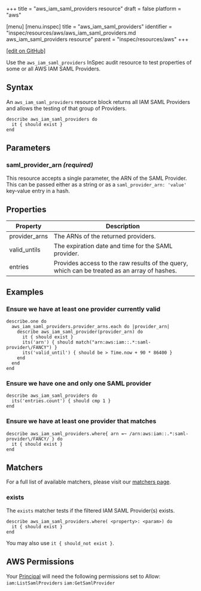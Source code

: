+++
title = "aws_iam_saml_providers resource"
draft = false
platform = "aws"

[menu]
  [menu.inspec]
    title = "aws_iam_saml_providers"
    identifier = "inspec/resources/aws/aws_iam_saml_providers.md aws_iam_saml_providers resource"
    parent = "inspec/resources/aws"
+++

[\[edit on GitHub\]](https://github.com/inspec/inspec/blob/master/docs-chef-io/content/inspec/resources/aws_iam_saml_providers.md)

Use the `aws_iam_saml_providers` InSpec audit resource to test properties of some or all AWS IAM SAML Providers.

## Syntax

An `aws_iam_saml_providers` resource block returns all IAM SAML Providers and allows the testing of that group of Providers.

    describe aws_iam_saml_providers do
      it { should exist }
    end

## Parameters

### saml_provider_arn _(required)_

This resource accepts a single parameter, the ARN of the SAML Provider.
This can be passed either as a string or as a `saml_provider_arn: 'value'` key-value entry in a hash.

## Properties

| Property      | Description                                                                                  |
| ------------- | -------------------------------------------------------------------------------------------- |
| provider_arns | The ARNs of the returned providers.                                                          |
| valid_untils  | The expiration date and time for the SAML provider.                                          |
| entries       | Provides access to the raw results of the query, which can be treated as an array of hashes. |

## Examples

### Ensure we have at least one provider currently valid

    describe.one do
      aws_iam_saml_providers.provider_arns.each do |provider_arn|
        describe aws_iam_saml_provider(provider_arn) do
          it { should exist }
          its('arn') { should match("arn:aws:iam::.*:saml-provider\/FANCY") }
          its('valid_until') { should be > Time.now + 90 * 86400 }
        end
      end
    end

### Ensure we have one and only one SAML provider

    describe aws_iam_saml_providers do
      its('entries.count') { should cmp 1 }
    end

### Ensure we have at least one provider that matches

    describe aws_iam_saml_providers.where{ arn =~ /arn:aws:iam::.*:saml-provider\/FANCY/ } do
      it { should exist }
    end

## Matchers

For a full list of available matchers, please visit our [matchers page](/inspec/matchers/).

### exists

The `exists` matcher tests if the filtered IAM SAML Provider(s) exists.

    describe aws_iam_saml_providers.where( <property>: <param>) do
      it { should exist }
    end

You may also use `it { should_not exist }`.

## AWS Permissions

Your [Principal](https://docs.aws.amazon.com/IAM/latest/UserGuide/intro-structure.html#intro-structure-principal) will need the following permissions set to Allow:
`iam:ListSamlProviders`
`iam:GetSamlProvider`

